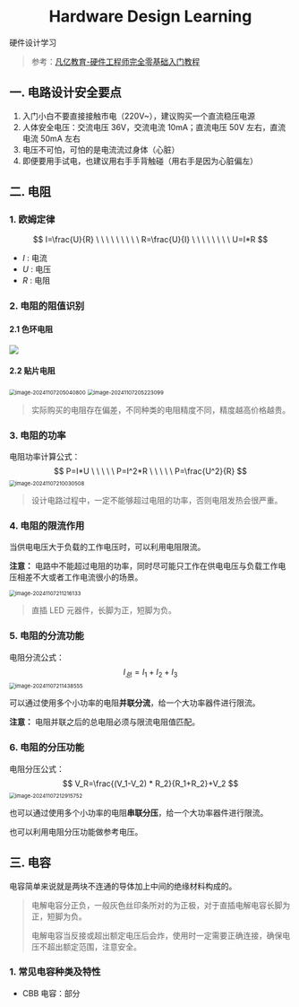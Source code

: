 <div align="center">
	<h1>Hardware Design Learning</h1>
</div>

硬件设计学习

> 参考：[凡亿教育-硬件工程师完全零基础入门教程]()

## 一. 电路设计安全要点

1. 入门小白不要直接接触市电（220V~），建议购买一个直流稳压电源
2. 人体安全电压：交流电压 36V，交流电流 10mA；直流电压 50V 左右，直流电流 50mA 左右
3. 电压不可怕，可怕的是电流流过身体（心脏）
4. 即便要用手试电，也建议用右手手背触碰（用右手是因为心脏偏左）



## 二. 电阻

### 1. 欧姆定律

$$
I=\frac{U}{R} \ \ \ \ \ \ \ \ \ R=\frac{U}{I} \ \ \ \ \ \ \ \   U=I*R
$$



- $I$ : 电流
- $U$ : 电压
- $R$ : 电阻

### 2. 电阻的阻值识别

#### 2.1 色环电阻

<img src=".assets/electronic-color-code.png"  />

#### 2.2 贴片电阻

<img src=".assets/image-20241107205040800.png" alt="image-20241107205040800" style="zoom: 67%;" />



<img src=".assets/image-20241107205223099.png" alt="image-20241107205223099" style="zoom: 67%;" />



>  实际购买的电阻存在偏差，不同种类的电阻精度不同，精度越高价格越贵。

### 3. 电阻的功率

电阻功率计算公式：
$$
P=I*U \ \ \ \ \ P=I^2*R \ \ \ \ \ P=\frac{U^2}{R}
$$
<img src=".assets/image-20241107210030508.png" alt="image-20241107210030508" style="zoom:67%;" />

>  设计电路过程中，一定不能够超过电阻的功率，否则电阻发热会很严重。

### 4. 电阻的限流作用

当供电电压大于负载的工作电压时，可以利用电阻限流。

**注意：** 电路中不能超过电阻的功率，同时尽可能只工作在供电电压与负载工作电压相差不大或者工作电流很小的场景。

<img src=".assets/image-20241107211216133.png" alt="image-20241107211216133" style="zoom: 67%;" />

> 直插 LED 元器件，长脚为正，短脚为负。

### 5. 电阻的分流功能

电阻分流公式：
$$
I_总=I_1+I_2+I_3
$$
<img src=".assets/image-20241107211438555.png" alt="image-20241107211438555" style="zoom:67%;" />

可以通过使用多个小功率的电阻**并联分流**，给一个大功率器件进行限流。

**注意：** 电阻并联之后的总电阻必须与限流电阻值匹配。

### 6. 电阻的分压功能

电阻分压公式：
$$
V_R=\frac{(V_1-V_2) * R_2}{R_1+R_2}+V_2
$$
<img src=".assets/image-20241107212915752.png" alt="image-20241107212915752" style="zoom:67%;" />

也可以通过使用多个小功率的电阻**串联分压**，给一个大功率器件进行限流。

也可以利用电阻分压功能做参考电压。



## 三. 电容

电容简单来说就是两块不连通的导体加上中间的绝缘材料构成的。

> 电解电容分正负，一般灰色丝印条所对的为正极，对于直插电解电容长脚为正，短脚为负。
>
> 电解电容当反接或超出额定电压后会炸，使用时一定需要正确连接，确保电压不超出额定范围，注意安全。

### 1. 常见电容种类及特性

- CBB 电容：部分
